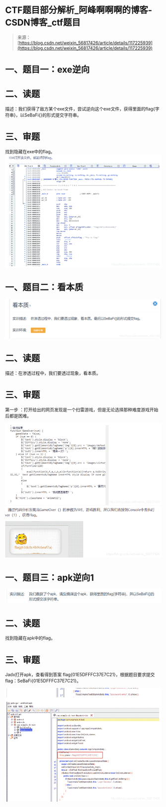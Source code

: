 <!--yml
category: 未分类
date: 2022-04-26 14:55:17
-->

# CTF题目部分解析_阿峰啊啊啊的博客-CSDN博客_ctf题目

> 来源：[https://blog.csdn.net/weixin_56817426/article/details/117225939](https://blog.csdn.net/weixin_56817426/article/details/117225939)

# 一、题目一：exe逆向

# 二、读题

描述：我们获得了敌方某个exe文件，尝试逆向这个exe文件，获得里面的flag{字符串}，以SeBaFi{}的形式提交字符串。

# 三、审题

找到隐藏在exe中的flag。
![在这里插入图片描述](img/ac179fd26701b4104de30da717ab4669.png)

# 一、题目二：看本质

![在这里插入图片描述](img/ce088d6470e422ae9e2538fd851ab56c.png)

# 二、读题

描述：在渗透过程中，我们要透过现象，看本质。

# 三、审题

第一步 ：打开给出的网页发现是一个扫雷游戏，但是无论选择那种难度游戏开始后都是困难。

![在这里插入图片描述](img/89a1ef2432568b895c46223e25a71621.png)
![在这里插入图片描述](img/51c21cc1958f690057115cf581ee863f.png)

# 一、题目三：apk逆向1

![在这里插入图片描述](img/da50f0617a6f3c8d8d1044b48e350853.png)

# 二、读题

找到隐藏在apk中的flag。

# 三、审题

Jadx打开apk，查看得到答案 flag{01E5DFFFC37E7C21}，根据题目要求提交flag：SeBaFi{01E5DFFFC37E7C21}。

![在这里插入图片描述](img/376dd0e8ddb8976e88fe0785d0460bf0.png)